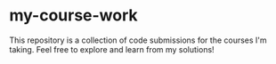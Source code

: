 # my-course-work
This repository is a collection of code submissions for the courses I'm taking. Feel free to explore and learn from my solutions!
